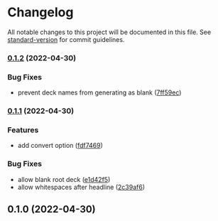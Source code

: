 # Changelog

All notable changes to this project will be documented in this file. See [standard-version](https://github.com/conventional-changelog/standard-version) for commit guidelines.

### [0.1.2](https://github.com/FlorianPallas/advanced-flashcards/compare/v0.1.1...v0.1.2) (2022-04-30)


### Bug Fixes

* prevent deck names from generating as blank ([7ff59ec](https://github.com/FlorianPallas/advanced-flashcards/commit/7ff59ecc9c85ec4e575684bc96164cf749436a85))

### [0.1.1](https://github.com/FlorianPallas/advanced-flashcards/compare/v0.1.0...v0.1.1) (2022-04-30)


### Features

* add convert option ([fdf7469](https://github.com/FlorianPallas/advanced-flashcards/commit/fdf7469c3541e91729b1d02f83b6a58da4182cd9))


### Bug Fixes

* allow blank root deck ([e1d42f5](https://github.com/FlorianPallas/advanced-flashcards/commit/e1d42f5f78c9edfa31399e5fbc2087a776799072))
* allow whitespaces after headline ([2c39af6](https://github.com/FlorianPallas/advanced-flashcards/commit/2c39af6474d3e407e7365ace0510e1f8d65db880))

## 0.1.0 (2022-04-30)

